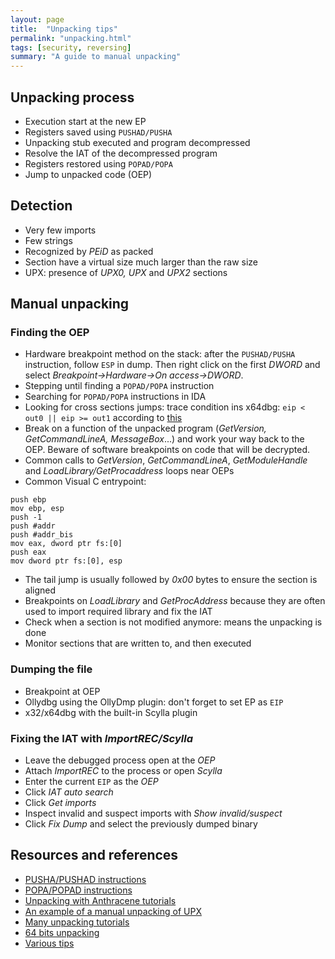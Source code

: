 ```yaml
---
layout: page
title:  "Unpacking tips"
permalink: "unpacking.html"
tags: [security, reversing]
summary: "A guide to manual unpacking"
---
```



## Unpacking process
* Execution start at the new EP
* Registers saved using `PUSHAD/PUSHA`
* Unpacking stub executed and program decompressed
* Resolve the IAT of the decompressed program
* Registers restored using `POPAD/POPA`
* Jump to unpacked code (OEP)


## Detection
* Very few imports
* Few strings
* Recognized by *PEiD* as packed
* Section have a virtual size much larger than the raw size
* UPX: presence of *UPX0, UPX* and *UPX2* sections


## Manual unpacking
### Finding the OEP
* Hardware breakpoint method on the stack: after the `PUSHAD/PUSHA` instruction,
  follow `ESP` in dump. Then right click on the first *DWORD* and select
  *Breakpoint->Hardware->On access->DWORD*.
* Stepping until finding a `POPAD/POPA` instruction
* Searching for `POPAD/POPA` instructions in IDA
* Looking for cross sections jumps: trace condition ins x64dbg:
  `eip < out0 || eip >= out1` according to
  [this](https://forum.exetools.com/showthread.php?t=18603)
* Break on a function of the unpacked program (*GetVersion, GetCommandLineA,
  MessageBox*...) and work your way back to the OEP. Beware of software
  breakpoints on code that will be decrypted.
* Common calls to *GetVersion*, *GetCommandLineA*, *GetModuleHandle* and
  *LoadLibrary/GetProcaddress* loops near OEPs
* Common Visual C entrypoint:
```
push ebp
mov ebp, esp
push -1
push #addr
push #addr_bis
mov eax, dword ptr fs:[0]
push eax
mov dword ptr fs:[0], esp
```
* The tail jump is usually followed by *0x00* bytes to ensure the section is
  aligned
* Breakpoints on *LoadLibrary* and *GetProcAddress* because they are often used
  to import required library and fix the IAT
* Check when a section is not modified anymore: means the unpacking is done
* Monitor sections that are written to, and then executed

### Dumping the file
* Breakpoint at OEP
* Ollydbg using the OllyDmp plugin: don't forget to set EP as `EIP`
* x32/x64dbg with the built-in Scylla plugin

### Fixing the IAT with *ImportREC/Scylla*
* Leave the debugged process open at the *OEP*
* Attach *ImportREC* to the process or open *Scylla*
* Enter the current `EIP` as the *OEP*
* Click *IAT auto search*
* Click *Get imports*
* Inspect invalid and suspect imports with *Show invalid/suspect*
* Click *Fix Dump* and select the previously dumped binary

## Resources and references
* [PUSHA/PUSHAD instructions](https://c9x.me/x86/html/file_module_x86_id_270.html)
* [POPA/POPAD instructions](https://c9x.me/x86/html/file_module_x86_id_249.html)
* [Unpacking with Anthracene tutorials](https://tuts4you.com/download/category/85//)
* [An example of a manual unpacking of UPX](http://www.behindthefirewalls.com/2013/12/unpacking-upx-file-manually-with-ollydbg.html)
* [Many unpacking tutorials](https://tuts4you.com/download/category/11/)
* [64 bits unpacking](https://www.virusbulletin.com/virusbulletin/2012/07/unpacking-x64-pe-binaries-introduction-part-1)
* [Various tips](http://vkremez.weebly.com/cyber-security/unpacking-malware-background)

